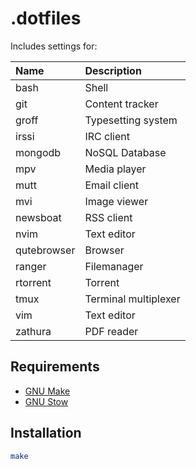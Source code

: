 # .dotfiles

Includes settings for:

| Name        | Description          |
| :---------- | :------------------- |
| bash        | Shell                |
| git         | Content tracker      |
| groff       | Typesetting system   |
| irssi       | IRC client           |
| mongodb     | NoSQL Database       |
| mpv         | Media player         |
| mutt        | Email client         |
| mvi         | Image viewer         |
| newsboat    | RSS client           |
| nvim        | Text editor          |
| qutebrowser | Browser              |
| ranger      | Filemanager          |
| rtorrent    | Torrent              |
| tmux        | Terminal multiplexer |
| vim         | Text editor          |
| zathura     | PDF reader           |

## Requirements

- [GNU Make](https://www.gnu.org/software/make/)
- [GNU Stow](https://www.gnu.org/software/stow/)

## Installation

```bash
make
```
